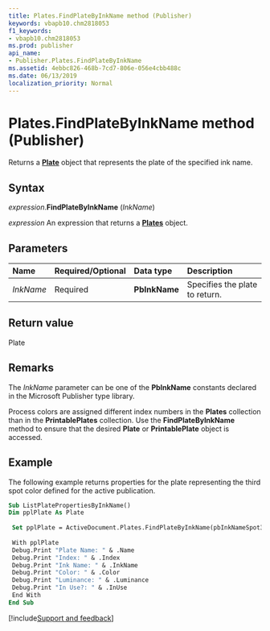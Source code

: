 ```yaml
---
title: Plates.FindPlateByInkName method (Publisher)
keywords: vbapb10.chm2818053
f1_keywords:
- vbapb10.chm2818053
ms.prod: publisher
api_name:
- Publisher.Plates.FindPlateByInkName
ms.assetid: 4ebbc826-468b-7cd7-806e-056e4cbb488c
ms.date: 06/13/2019
localization_priority: Normal
---
```



# Plates.FindPlateByInkName method (Publisher)

Returns a **[Plate](Publisher.Plate.md)** object that represents the plate of the specified ink name.


## Syntax

_expression_.**FindPlateByInkName** (_InkName_)

_expression_ An expression that returns a **[Plates](Publisher.Plates.md)** object.


## Parameters

|Name|Required/Optional|Data type|Description|
|:-----|:-----|:-----|:-----|
|_InkName_|Required| **PbInkName**|Specifies the plate to return.|

<!--There is no PbInkName enumeration-->

## Return value

Plate


## Remarks

The _InkName_ parameter can be one of the **PbInkName** constants declared in the Microsoft Publisher type library.

Process colors are assigned different index numbers in the **Plates** collection than in the **PrintablePlates** collection. Use the **FindPlateByInkName** method to ensure that the desired **Plate** or **PrintablePlate** object is accessed.


## Example

The following example returns properties for the plate representing the third spot color defined for the active publication.

```vb
Sub ListPlatePropertiesByInkName() 
Dim pplPlate As Plate 
 
 Set pplPlate = ActiveDocument.Plates.FindPlateByInkName(pbInkNameSpot3) 
 
 With pplPlate 
 Debug.Print "Plate Name: " & .Name 
 Debug.Print "Index: " & .Index 
 Debug.Print "Ink Name: " & .InkName 
 Debug.Print "Color: " & .Color 
 Debug.Print "Luminance: " & .Luminance 
 Debug.Print "In Use?: " & .InUse 
 End With 
End Sub
```

[!include[Support and feedback](~/includes/feedback-boilerplate.md)]